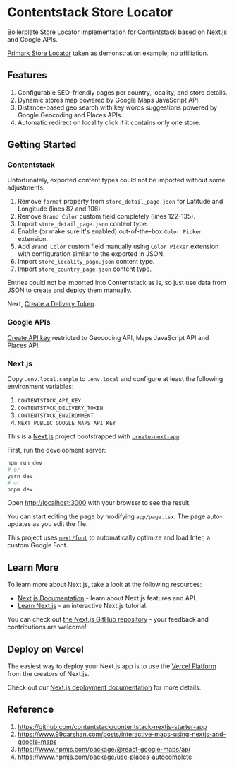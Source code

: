 # Contentstack Store Locator

Boilerplate Store Locator implementation for Contentstack based on Next.js and Google APIs.

[Primark Store Locator](https://www.primark.com/en-gb/stores) taken as demonstration example, no affiliation.

## Features

1. Configurable SEO-friendly pages per country, locality, and store details.
2. Dynamic stores map powered by Google Maps JavaScript API.
3. Distance-based geo search with key words suggestions powered by Google Geocoding and Places APIs.
4. Automatic redirect on locality click if it contains only one store.

## Getting Started

### Contentstack

Unfortunately, exported content types could not be imported without some adjustments:

1. Remove `format` property from `store_detail_page.json` for Latitude and Longitude (lines 87 and 106).
2. Remove `Brand Color` custom field completely (lines 122-135).
3. Import `store_detail_page.json` content type.
4. Enable (or make sure it's enabled) out-of-the-box `Color Picker` extension.
5. Add `Brand Color` custom field manually using `Color Picker` extension with configuration similar to the exported in JSON.
6. Import `store_locality_page.json` content type.
7. Import `store_country_page.json` content type.

Entries could not be imported into Contentstack as is, so just use data from JSON to create and deploy them manually.

Next, [Create a Delivery Token](https://www.contentstack.com/docs/developers/create-tokens/create-a-delivery-token).

### Google APIs

[Create API key](https://developers.google.com/maps/documentation/javascript/get-api-key) restricted to Geocoding API, Maps JavaScript API and Places API.

### Next.js

Copy `.env.local.sample` to `.env.local` and configure at least the following environment variables:

1. `CONTENTSTACK_API_KEY`
2. `CONTENTSTACK_DELIVERY_TOKEN`
3. `CONTENTSTACK_ENVIRONMENT`
4. `NEXT_PUBLIC_GOOGLE_MAPS_API_KEY`

This is a [Next.js](https://nextjs.org/) project bootstrapped with [`create-next-app`](https://github.com/vercel/next.js/tree/canary/packages/create-next-app).

First, run the development server:

```bash
npm run dev
# or
yarn dev
# or
pnpm dev
```

Open [http://localhost:3000](http://localhost:3000) with your browser to see the result.

You can start editing the page by modifying `app/page.tsx`. The page auto-updates as you edit the file.

This project uses [`next/font`](https://nextjs.org/docs/basic-features/font-optimization) to automatically optimize and load Inter, a custom Google Font.

## Learn More

To learn more about Next.js, take a look at the following resources:

- [Next.js Documentation](https://nextjs.org/docs) - learn about Next.js features and API.
- [Learn Next.js](https://nextjs.org/learn) - an interactive Next.js tutorial.

You can check out [the Next.js GitHub repository](https://github.com/vercel/next.js/) - your feedback and contributions are welcome!

## Deploy on Vercel

The easiest way to deploy your Next.js app is to use the [Vercel Platform](https://vercel.com/new?utm_medium=default-template&filter=next.js&utm_source=create-next-app&utm_campaign=create-next-app-readme) from the creators of Next.js.

Check out our [Next.js deployment documentation](https://nextjs.org/docs/deployment) for more details.

## Reference

1. https://github.com/contentstack/contentstack-nextjs-starter-app
2. https://www.99darshan.com/posts/interactive-maps-using-nextjs-and-google-maps
3. https://www.npmjs.com/package/@react-google-maps/api
4. https://www.npmjs.com/package/use-places-autocomplete
